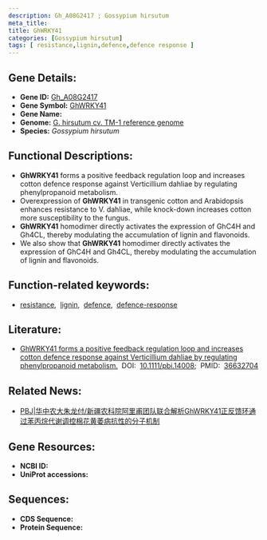 ```yaml
---
description: Gh_A08G2417 ; Gossypium hirsutum
meta_title:
title: GhWRKY41
categories: [Gossypium hirsutum]
tags: [ resistance,lignin,defence,defence response ]
---
```


## Gene Details:
- **Gene ID:**	[Gh_A08G2417]()
- **Gene Symbol:** <u>GhWRKY41</u>
- **Gene Name:** 
- **Genome:** [G. hirsutum cv. TM-1 reference genome]()
- **Species:** *Gossypium hirsutum*

## Functional Descriptions:
   - **GhWRKY41** forms a positive feedback regulation loop and increases cotton defence response against Verticillium dahliae by regulating phenylpropanoid metabolism.
   - Overexpression of **GhWRKY41** in transgenic cotton and Arabidopsis enhances resistance to V. dahliae, while knock-down increases cotton more susceptibility to the fungus.
   - **GhWRKY41** homodimer directly activates the expression of GhC4H and Gh4CL, thereby modulating the accumulation of lignin and flavonoids.
   - We also show that **GhWRKY41** homodimer directly activates the expression of GhC4H and Gh4CL, thereby modulating the accumulation of lignin and flavonoids.

## Function-related keywords:
   - [resistance](/tags/resistance/),&nbsp;&nbsp;[lignin](/tags/lignin/),&nbsp;&nbsp;[defence](/tags/defence/),&nbsp;&nbsp;[defence-response](/tags/defence-response/)

## Literature:
   - [GhWRKY41 forms a positive feedback regulation loop and increases cotton defence response against Verticillium dahliae by regulating phenylpropanoid metabolism.]( https://onlinelibrary.wiley.com/doi/10.1111/pbi.14008)&nbsp;&nbsp;DOI:&nbsp;&nbsp;[10.1111/pbi.14008](https://onlinelibrary.wiley.com/doi/10.1111/pbi.14008);&nbsp;&nbsp;PMID:&nbsp;&nbsp;[36632704](https://pubmed.ncbi.nlm.nih.gov/36632704/)

## Related News:
   - [PBJ|华中农大朱龙付/新疆农科院阿里甫团队联合解析GhWRKY41正反馈环通过苯丙烷代谢调控棉花黄萎病抗性的分子机制](https://mp.weixin.qq.com/s?__biz=Mzg3MDEwNDEyMg==&mid=2247544310&idx=1&sn=ec76bfb7154fc51fad33aa8d34db4355&chksm=ce9080a3f9e709b5a01331ae86279418e78e2cd9522d58872e9e56a9ac0cce324a5148279be4&scene=27#wechat_redirect)

## Gene Resources:
- **NCBI ID:**  [](https://www.ncbi.nlm.nih.gov/gene/?term=)
- **UniProt accessions:** [](https://www.uniprot.org/uniprotkb//entry)



## Sequences:
- **CDS Sequence:**
- **Protein Sequence:**
